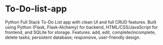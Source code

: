 # To-Do-list-app
Python Full Stack To-Do List app with clean UI and full CRUD features. Built using Python (Flask, Flask-Alchemy) for backend, HTML/CSS/JavaScript for frontend, and SQLite for storage. Features: add, edit, complete/incomplete, delete tasks; persistent database; responsive, user-friendly design.
